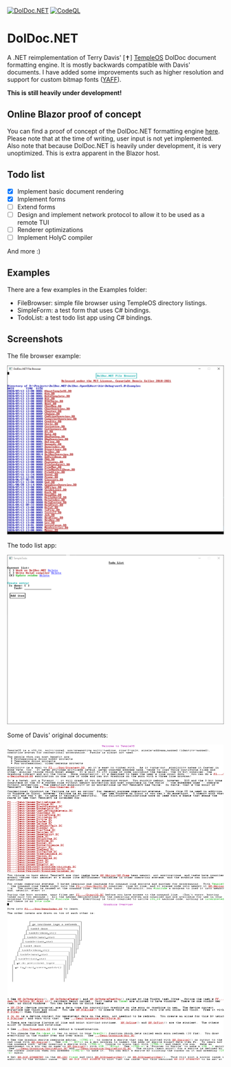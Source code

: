 [![DolDoc.NET](https://github.com/dseller/DolDoc.NET/actions/workflows/github-actions.yml/badge.svg)](https://github.com/dseller/DolDoc.NET/actions/workflows/github-actions.yml) [![CodeQL](https://github.com/dseller/DolDoc.NET/actions/workflows/codeql-analysis.yml/badge.svg)](https://github.com/dseller/DolDoc.NET/actions/workflows/codeql-analysis.yml)

# DolDoc.NET

A .NET reimplementation of Terry Davis' [✝] [TempleOS](http://www.templeos.org) DolDoc document formatting engine. It is mostly backwards compatible with Davis' documents. I have added some improvements such as higher resolution and support for custom bitmap fonts ([YAFF](https://github.com/robhagemans/hoard-of-bitfonts)).

**This is still heavily under development!**

## Online Blazor proof of concept

You can find a proof of concept of the DolDoc.NET formatting engine [here](http://dseller.github.io). Please note that at the time of writing, user input is not yet implemented. Also note that because DolDoc.NET is heavily under development,
it is very unoptimized. This is extra apparent in the Blazor host.

## Todo list

- [x] Implement basic document rendering
- [x] Implement forms
- [ ] Extend forms
- [ ] Design and implement network protocol to allow it to be used as a remote TUI
- [ ] Renderer optimizations
- [ ] Implement HolyC compiler

And more :)

## Examples

There are a few examples in the Examples folder:

- FileBrowser: simple file browser using TempleOS directory listings.
- SimpleForm: a test form that uses C# bindings.
- TodoList: a test todo list app using C# bindings.

## Screenshots

The file browser example:

![filebrowser](https://github.com/dseller/DolDoc.NET/blob/master/Screenshots/FileBrowser.png)

The todo list app:

![todo](https://github.com/dseller/DolDoc.NET/blob/master/Screenshots/todolist.png)

Some of Davis' original documents:

![new1](https://github.com/dseller/DolDoc.NET/blob/master/Screenshots/lbVPW6EQyX.png)
![new2](https://github.com/dseller/DolDoc.NET/blob/master/Screenshots/Os6YZl4Pqf.png)
